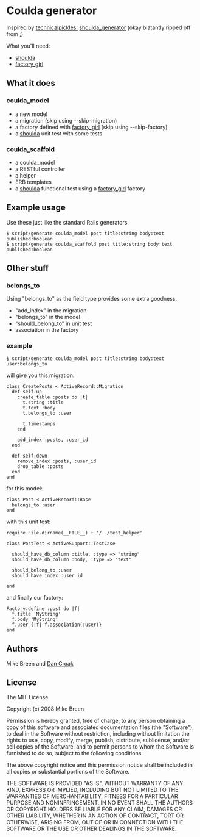 # Coulda generator

Inspired by [technicalpickles'](http://technicalpickles.com/) [shoulda\_generator](http://github.com/technicalpickles/shoulda_generator) (okay blatantly ripped off from ;)

What you'll need:

* [shoulda](http://github.com/thoughtbot/shoulda)
* [factory\_girl](http://github.com/thoughtbot/factory_girl)

## What it does

### coulda\_model

* a new model
* a migration (skip using --skip-migration)
* a factory defined with [factory\_girl](http://github.com/thoughtbot/factory_girl) (skip using --skip-factory)
* a [shoulda](http://github.com/thoughtbot/shoulda) unit test with some tests


### coulda\_scaffold

* a coulda\_model
* a RESTful controller
* a helper
* ERB templates
* a [shoulda](http://github.com/thoughtbot/shoulda) functional test using a [factory\_girl](http://github.com/thoughtbot/factory_girl) factory


## Example usage

Use these just like the standard Rails generators.

    $ script/generate coulda_model post title:string body:text published:boolean
    $ script/generate coulda_scaffold post title:string body:text published:boolean
    
    
## Other stuff

### belongs\_to

Using "belongs\_to" as the field type provides some extra goodness.

* "add\_index" in the migration
* "belongs\_to" in the model
* "should\_belong\_to" in unit test
* association in the factory

### example

    $ script/generate coulda_model post title:string body:text user:belongs_to
    
will give you this migration:

    class CreatePosts < ActiveRecord::Migration
      def self.up
        create_table :posts do |t|
          t.string :title
          t.text :body
          t.belongs_to :user
          
          t.timestamps
        end

        add_index :posts, :user_id
      end

      def self.down
        remove_index :posts, :user_id
        drop_table :posts
      end
    end
    
for this model:

    class Post < ActiveRecord::Base
      belongs_to :user
    end
    
with this unit test:

    require File.dirname(__FILE__) + '/../test_helper'

    class PostTest < ActiveSupport::TestCase
  
      should_have_db_column :title, :type => "string"
      should_have_db_column :body, :type => "text"
      
      should_belong_to :user
      should_have_index :user_id
      
    end
    
and finally our factory:

    Factory.define :post do |f|
      f.title 'MyString'
      f.body 'MyString'
      f.user {|f| f.association(:user)}
    end

## Authors

Mike Breen and [Dan Croak](http://github.com/dancroak)

## License

The MIT License
 
Copyright (c) 2008 Mike Breen
 
Permission is hereby granted, free of charge, to any person obtaining a copy
of this software and associated documentation files (the "Software"), to deal
in the Software without restriction, including without limitation the rights
to use, copy, modify, merge, publish, distribute, sublicense, and/or sell
copies of the Software, and to permit persons to whom the Software is
furnished to do so, subject to the following conditions:
 
The above copyright notice and this permission notice shall be included in
all copies or substantial portions of the Software.
 
THE SOFTWARE IS PROVIDED "AS IS", WITHOUT WARRANTY OF ANY KIND, EXPRESS OR
IMPLIED, INCLUDING BUT NOT LIMITED TO THE WARRANTIES OF MERCHANTABILITY,
FITNESS FOR A PARTICULAR PURPOSE AND NONINFRINGEMENT. IN NO EVENT SHALL THE
AUTHORS OR COPYRIGHT HOLDERS BE LIABLE FOR ANY CLAIM, DAMAGES OR OTHER
LIABILITY, WHETHER IN AN ACTION OF CONTRACT, TORT OR OTHERWISE, ARISING FROM,
OUT OF OR IN CONNECTION WITH THE SOFTWARE OR THE USE OR OTHER DEALINGS IN
THE SOFTWARE.